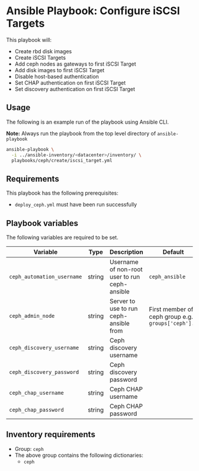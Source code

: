 # Ansible Playbook: Configure iSCSI Targets

This playbook will:

- Create rbd disk images
- Create iSCSI Targets
- Add ceph nodes as gateways to first iSCSI Target
- Add disk images to first iSCSI Target
- Disable host-based authentication
- Set CHAP authentication on first iSCSI Target
- Set discovery authentication on first iSCSI Target
## Usage

The following is an example run of the playbook using Ansible CLI.

**Note:** Always run the playbook from the top level directory of `ansible-playbook`

```sh
ansible-playbook \
  -i ../ansible-inventory/<datacenter>/inventory/ \
  playbooks/ceph/create/iscsi_target.yml
```

## Requirements

This playbook has the following prerequisites:

- `deploy_ceph.yml` must have been run successfully

## Playbook variables

The following variables are required to be set.

| Variable | Type | Description | Default |
| -------- | ---- | ----------- | ------- |
| `ceph_automation_username` | string | Username of non-root user to run ceph-ansible | `ceph_ansible` |
| `ceph_admin_node` | string | Server to use to run ceph-ansible from | First member of ceph group e.g. `groups['ceph'].0` |
  `ceph_discovery_username` | string | Ceph discovery username | |
| `ceph_discovery_password` | string | Ceph discovery password | |
| `ceph_chap_username` | string | Ceph CHAP username | |
| `ceph_chap_password` | string | Ceph CHAP password | |

## Inventory requirements

- Group: `ceph`
- The above group contains the following dictionaries:
  - `ceph`
